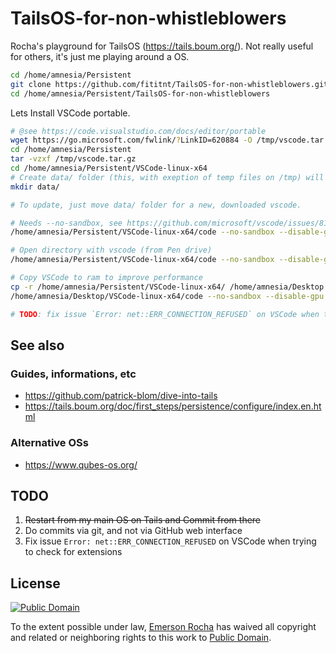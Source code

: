 # TailsOS-for-non-whistleblowers
Rocha's playground for TailsOS (https://tails.boum.org/). Not really useful for others, it's just me playing around a OS.

```bash
cd /home/amnesia/Persistent
git clone https://github.com/fititnt/TailsOS-for-non-whistleblowers.git
cd /home/amnesia/Persistent/TailsOS-for-non-whistleblowers

```

Lets Install VSCode portable.

```bash
# @see https://code.visualstudio.com/docs/editor/portable
wget https://go.microsoft.com/fwlink/?LinkID=620884 -O /tmp/vscode.tar.gz
cd /home/amnesia/Persistent
tar -vzxf /tmp/vscode.tar.gz
cd /home/amnesia/Persistent/VSCode-linux-x64
# Create data/ folder (this, with exeption of temp files on /tmp) will store extensions, configs, etc
mkdir data/

# To update, just move data/ folder for a new, downloaded vscode.

# Needs --no-sandbox, see https://github.com/microsoft/vscode/issues/81056
/home/amnesia/Persistent/VSCode-linux-x64/code --no-sandbox --disable-gpu

# Open directory with vscode (from Pen drive)
/home/amnesia/Persistent/VSCode-linux-x64/code --no-sandbox --disable-gpu /home/amnesia/Persistent/TailsOS-for-non-whistleblowers

# Copy VSCode to ram to improve performance
cp -r /home/amnesia/Persistent/VSCode-linux-x64/ /home/amnesia/Desktop
/home/amnesia/Desktop/VSCode-linux-x64/code --no-sandbox --disable-gpu /home/amnesia/Persistent/TailsOS-for-non-whistleblowers

# TODO: fix issue `Error: net::ERR_CONNECTION_REFUSED` on VSCode when trying to check for extensions (fititnt, 2020-10-16 18:17 BRT)
```

## See also

### Guides, informations, etc
- <https://github.com/patrick-blom/dive-into-tails>
- <https://tails.boum.org/doc/first_steps/persistence/configure/index.en.html>

### Alternative OSs
- https://www.qubes-os.org/

## TODO
1. <s>Restart from my main OS on Tails and Commit from there</s>
2. Do commits via git, and not via GitHub web interface
3. Fix issue `Error: net::ERR_CONNECTION_REFUSED` on VSCode when trying to check for extensions

## License

[![Public Domain](https://i.creativecommons.org/p/zero/1.0/88x31.png)](UNLICENSE)

To the extent possible under law, [Emerson Rocha](https://github.com/fititnt)
has waived all copyright and related or neighboring rights to this work to
[Public Domain](UNLICENSE).
